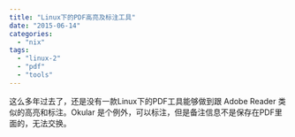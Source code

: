```yaml
---
title: "Linux下的PDF高亮及标注工具"
date: "2015-06-14"
categories: 
  - "nix"
tags: 
  - "linux-2"
  - "pdf"
  - "tools"
---
```


这么多年过去了，还是没有一款Linux下的PDF工具能够做到跟 Adobe Reader 类似的高亮和标注。Okular 是个例外，可以标注，但是备注信息不是保存在PDF里面的，无法交换。
